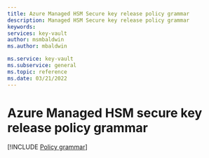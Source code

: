 ```yaml
---
title: Azure Managed HSM Secure key release policy grammar
description: Managed HSM Secure key release policy grammar
keywords: 
services: key-vault
author: msmbaldwin
ms.author: mbaldwin

ms.service: key-vault
ms.subservice: general
ms.topic: reference
ms.date: 03/21/2022
---
```

 
# Azure Managed HSM secure key release policy grammar

[!INCLUDE [Policy grammar](../../../includes/key-management-policy-grammar.md)]